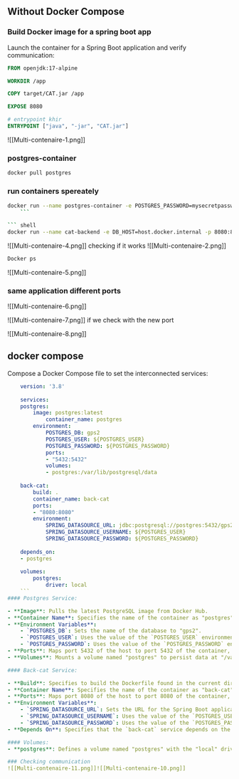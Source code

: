 ## Without Docker Compose
### Build Docker image for a spring boot app

Launch the container for a  Spring Boot application and verify communication:
``` Dockerfile
FROM openjdk:17-alpine  

WORKDIR /app  

COPY target/CAT.jar /app  

EXPOSE 8080  

# entrypoint khir  
ENTRYPOINT ["java", "-jar", "CAT.jar"]

```


![[Multi-contenaire-1.png]]
	
### postgres-container
```bash
docker pull postgres
```
	
### run  containers spereately 
``` bash
docker run --name postgres-container -e POSTGRES_PASSWORD=mysecretpassword -p 5432:5432 -d postgres
	```

``` shell
docker run --name cat-backend -e DB_HOST=host.docker.internal -p 8080:8080  cat-back
```
	
![[Multi-contenaire-4.png]]
checking if it works
![[Multi-contenaire-2.png]]

``` bash
Docker ps
```


![[Multi-contenaire-5.png]]	
### same application different ports

![[Multi-contenaire-6.png]]


![[Multi-contenaire-7.png]]
if we check with the new port

![[Multi-contenaire-8.png]]
## docker compose
Compose a Docker Compose file to set the interconnected services:

``` yaml
	version: '3.8'  
	  
	services:  
	postgres:  
		image: postgres:latest  
			container_name: postgres  
		environment:  
			POSTGRES_DB: gps2  
			POSTGRES_USER: ${POSTGRES_USER}  
			POSTGRES_PASSWORD: ${POSTGRES_PASSWORD}  
			ports:  
			- "5432:5432"  
			volumes:  
			- postgres:/var/lib/postgresql/data  
	  
	back-cat:  
		build: .  
		container_name: back-cat  
		ports:  
		- "8080:8080"  
		environment:  
			SPRING_DATASOURCE_URL: jdbc:postgresql://postgres:5432/gps2  
			SPRING_DATASOURCE_USERNAME: ${POSTGRES_USER}  
			SPRING_DATASOURCE_PASSWORD: ${POSTGRES_PASSWORD}  
	  
	depends_on:  
	- postgres  
	  
	volumes:  
		postgres:  
			driver: local
	```
#### Postgres Service:

- **Image**: Pulls the latest PostgreSQL image from Docker Hub.
- **Container Name**: Specifies the name of the container as "postgres".
- **Environment Variables**:
    - `POSTGRES_DB`: Sets the name of the database to "gps2".
    - `POSTGRES_USER`: Uses the value of the `POSTGRES_USER` environment variable.
    - `POSTGRES_PASSWORD`: Uses the value of the `POSTGRES_PASSWORD` environment variable.
- **Ports**: Maps port 5432 of the host to port 5432 of the container, allowing external access to the PostgreSQL service.
- **Volumes**: Mounts a volume named "postgres" to persist data at "/var/lib/postgresql/data" in the container.

#### Back-cat Service:

- **Build**: Specifies to build the Dockerfile found in the current directory (`.`).
- **Container Name**: Specifies the name of the container as "back-cat".
- **Ports**: Maps port 8080 of the host to port 8080 of the container, allowing external access to the Spring Boot application.
- **Environment Variables**:
    - `SPRING_DATASOURCE_URL`: Sets the URL for the Spring Boot application to connect to the PostgreSQL database.
    - `SPRING_DATASOURCE_USERNAME`: Uses the value of the `POSTGRES_USER` environment variable.
    - `SPRING_DATASOURCE_PASSWORD`: Uses the value of the `POSTGRES_PASSWORD` environment variable.
- **Depends On**: Specifies that the `back-cat` service depends on the `postgres` service.

#### Volumes:
- **postgres**: Defines a volume named "postgres" with the "local" driver to persist PostgreSQL data.

### Checking communication
![[Multi-contenaire-11.png]]![[Multi-contenaire-10.png]]
